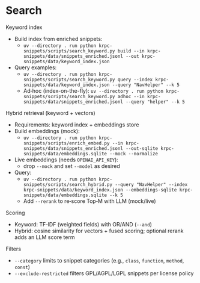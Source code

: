 # Search

Keyword index
- Build index from enriched snippets:
  - `uv --directory . run python krpc-snippets/scripts/search_keyword.py build --in krpc-snippets/data/snippets_enriched.jsonl --out krpc-snippets/data/keyword_index.json`
- Query examples:
  - `uv --directory . run python krpc-snippets/scripts/search_keyword.py query --index krpc-snippets/data/keyword_index.json --query "NavHelper" --k 5`
  - Ad‑hoc (index-on-the-fly): `uv --directory . run python krpc-snippets/scripts/search_keyword.py adhoc --in krpc-snippets/data/snippets_enriched.jsonl --query "helper" --k 5`

Hybrid retrieval (keyword + vectors)
- Requirements: keyword index + embeddings store
- Build embeddings (mock):
  - `uv --directory . run python krpc-snippets/scripts/enrich_embed.py --in krpc-snippets/data/snippets_enriched.jsonl --out-sqlite krpc-snippets/data/embeddings.sqlite --mock --normalize`
- Live embeddings (needs `OPENAI_API_KEY`):
  - drop `--mock` and set `--model` as desired
- Query:
  - `uv --directory . run python krpc-snippets/scripts/search_hybrid.py --query "NavHelper" --index krpc-snippets/data/keyword_index.json --embeddings-sqlite krpc-snippets/data/embeddings.sqlite --k 5`
  - Add `--rerank` to re‑score Top‑M with LLM (mock/live)

Scoring
- Keyword: TF‑IDF (weighted fields) with OR/AND (`--and`)
- Hybrid: cosine similarity for vectors + fused scoring; optional rerank adds an LLM score term

Filters
- `--category` limits to snippet categories (e.g., `class`, `function`, `method`, `const`)
- `--exclude-restricted` filters GPL/AGPL/LGPL snippets per license policy

